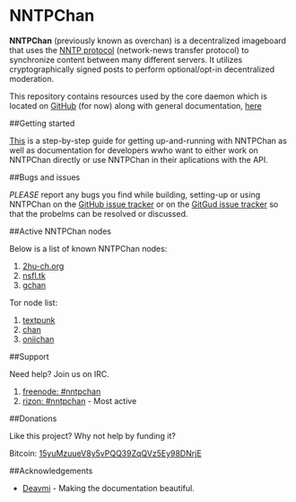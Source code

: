 NNTPChan
========

**NNTPChan** (previously known as overchan) is a decentralized imageboard that uses the [NNTP protocol](https://en.wikipedia.org/wiki/Network_News_Transfer_Protocol) (network-news transfer protocol) to synchronize content between many different servers. It utilizes cryptographically signed posts to perform optional/opt-in decentralized moderation.

This repository contains resources used by the core daemon which is located on [GitHub](https://github.com/majestrate/srndv2) (for now) along with general documentation, [here](doc/)

##Getting started

[This](doc) is a step-by-step guide for getting up-and-running with NNTPChan as well as documentation for developers wwho want to either work on NNTPChan directly or use NNTPChan in their aplications with the API.

##Bugs and issues

*PLEASE* report any bugs you find while building, setting-up or using NNTPChan on the [GitHub issue tracker](https://github.com/majestrate/nntpchan/issues) or on the [GitGud issue tracker](https://gitgud.io/uguu/nntpchan/issues) so that the probelms can be resolved or discussed.

##Active NNTPChan nodes

Below is a list of known NNTPChan nodes:

1. [2hu-ch.org](https://2hu-ch.org)
2. [nsfl.tk](https://nsfl.tk)
3. [gchan](https://gchan.xyz/)

Tor node list:

1. [textpunk](http://ucavviu7wl6azuw7.onion/)
2. [chan](http://ev7fnjzjdbtu3miq.onion/)
3. [oniichan](http://sfw.oniichanylo2tsi4.onion/)



##Support

Need help? Join us on IRC.

1. [freenode: #nntpchan](https://webchat.freenode.net/?channels=#nntpchan)
2. [rizon: #nntpchan](https://qchat.rizon.net/?channels=#nntpchan) - Most active

##Donations

Like this project? Why not help by funding it?

Bitcoin: [15yuMzuueV8y5vPQQ39ZqQVz5Ey98DNrjE](bitcoin://15yuMzuueV8y5vPQQ39ZqQVz5Ey98DNrjE)

##Acknowledgements

* [Deavmi](https://deavmi.carteronline.net/) - Making the documentation beautiful.
